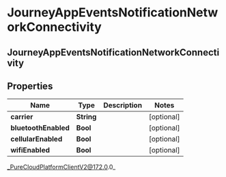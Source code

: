 # JourneyAppEventsNotificationNetworkConnectivity

## JourneyAppEventsNotificationNetworkConnectivity

## Properties

|Name | Type | Description | Notes|
|------------ | ------------- | ------------- | -------------|
| **carrier** | **String** |  | [optional] |
| **bluetoothEnabled** | **Bool** |  | [optional] |
| **cellularEnabled** | **Bool** |  | [optional] |
| **wifiEnabled** | **Bool** |  | [optional] |



_PureCloudPlatformClientV2@172.0.0_
